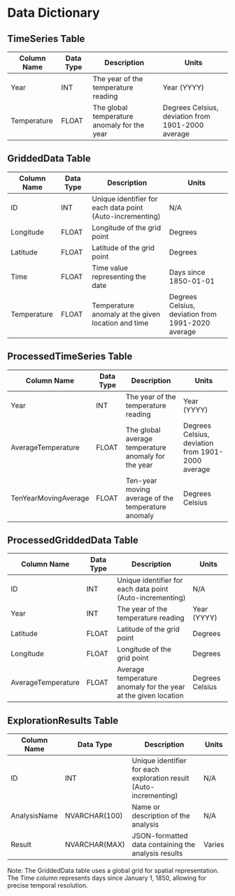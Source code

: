 # Data Dictionary

## TimeSeries Table

| Column Name | Data Type | Description | Units |
|-------------|-----------|-------------|-------|
| Year        | INT       | The year of the temperature reading | Year (YYYY) |
| Temperature | FLOAT     | The global temperature anomaly for the year | Degrees Celsius, deviation from 1901-2000 average |

## GriddedData Table

| Column Name | Data Type | Description | Units |
|-------------|-----------|-------------|-------|
| ID          | INT       | Unique identifier for each data point (Auto-incrementing) | N/A |
| Longitude   | FLOAT     | Longitude of the grid point | Degrees |
| Latitude    | FLOAT     | Latitude of the grid point | Degrees |
| Time        | FLOAT     | Time value representing the date | Days since 1850-01-01 |
| Temperature | FLOAT     | Temperature anomaly at the given location and time | Degrees Celsius, deviation from 1991-2020 average |

## ProcessedTimeSeries Table

| Column Name | Data Type | Description | Units |
|-------------|-----------|-------------|-------|
| Year        | INT       | The year of the temperature reading | Year (YYYY) |
| AverageTemperature | FLOAT | The global average temperature anomaly for the year | Degrees Celsius, deviation from 1901-2000 average |
| TenYearMovingAverage | FLOAT | Ten-year moving average of the temperature anomaly | Degrees Celsius |

## ProcessedGriddedData Table

| Column Name | Data Type | Description | Units |
|-------------|-----------|-------------|-------|
| ID          | INT       | Unique identifier for each data point (Auto-incrementing) | N/A |
| Year        | INT       | The year of the temperature reading | Year (YYYY) |
| Latitude    | FLOAT     | Latitude of the grid point | Degrees |
| Longitude   | FLOAT     | Longitude of the grid point | Degrees |
| AverageTemperature | FLOAT | Average temperature anomaly for the year at the given location | Degrees Celsius |

## ExplorationResults Table

| Column Name | Data Type | Description | Units |
|-------------|-----------|-------------|-------|
| ID          | INT       | Unique identifier for each exploration result (Auto-incrementing) | N/A |
| AnalysisName | NVARCHAR(100) | Name or description of the analysis | N/A |
| Result      | NVARCHAR(MAX) | JSON-formatted data containing the analysis results | Varies |

Note: The GriddedData table uses a global grid for spatial representation. The Time column represents days since January 1, 1850, allowing for precise temporal resolution.